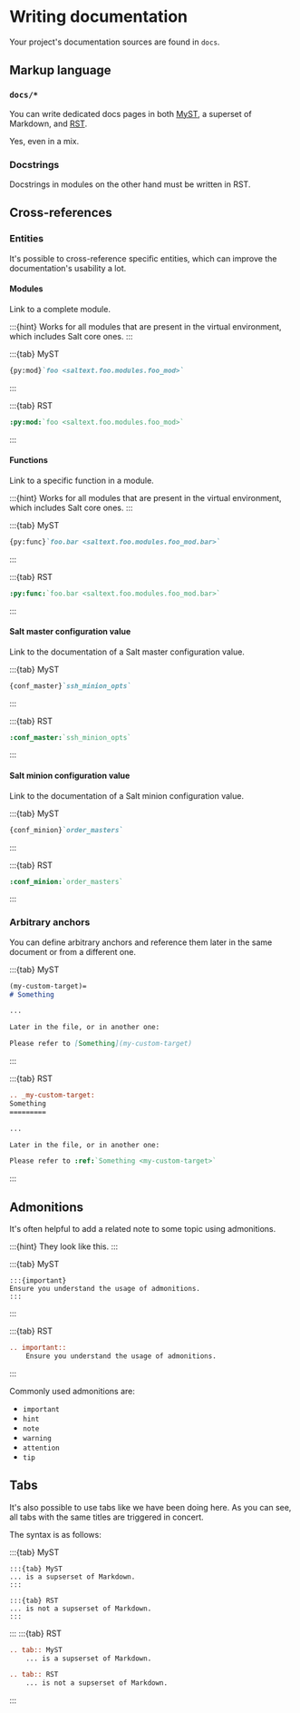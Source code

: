 # Writing documentation
Your project's documentation sources are found in `docs`.

## Markup language

### `docs/*`
You can write dedicated docs pages in both [MyST](https://myst-parser.readthedocs.io/en/stable/syntax/typography.html), a superset of Markdown,
and [RST](https://www.sphinx-doc.org/en/master/usage/restructuredtext/basics.html).

Yes, even in a mix.

### Docstrings
Docstrings in modules on the other hand must be written in RST.

## Cross-references
### Entities
It's possible to cross-reference specific entities, which can improve the documentation's usability a lot.

#### Modules
Link to a complete module.

:::{hint}
Works for all modules that are present in the virtual environment, which includes Salt core ones.
:::

:::{tab} MyST
```md
{py:mod}`foo <saltext.foo.modules.foo_mod>`
```
:::

:::{tab} RST
```rst
:py:mod:`foo <saltext.foo.modules.foo_mod>`
```
:::

#### Functions
Link to a specific function in a module.

:::{hint}
Works for all modules that are present in the virtual environment, which includes Salt core ones.
:::

:::{tab} MyST
```md
{py:func}`foo.bar <saltext.foo.modules.foo_mod.bar>`
```
:::

:::{tab} RST
```rst
:py:func:`foo.bar <saltext.foo.modules.foo_mod.bar>`
```
:::

#### Salt master configuration value
Link to the documentation of a Salt master configuration value.

:::{tab} MyST
```md
{conf_master}`ssh_minion_opts`
```
:::

:::{tab} RST
```rst
:conf_master:`ssh_minion_opts`
```
:::

#### Salt minion configuration value
Link to the documentation of a Salt minion configuration value.

:::{tab} MyST
```md
{conf_minion}`order_masters`
```
:::

:::{tab} RST
```rst
:conf_minion:`order_masters`
```
:::

### Arbitrary anchors
You can define arbitrary anchors and reference them later in the same document or from a different one.

:::{tab} MyST
```md
(my-custom-target)=
# Something

...

Later in the file, or in another one:

Please refer to [Something](my-custom-target)
```
:::

:::{tab} RST
```rst
.. _my-custom-target:
Something
=========

...

Later in the file, or in another one:

Please refer to :ref:`Something <my-custom-target>`
```
:::

## Admonitions

It's often helpful to add a related note to some topic using admonitions.

:::{hint}
They look like this.
:::

:::{tab} MyST

    :::{important}
    Ensure you understand the usage of admonitions.
    :::
:::

:::{tab} RST
```rst
.. important::
    Ensure you understand the usage of admonitions.
```
:::

Commonly used admonitions are:

* `important`
* `hint`
* `note`
* `warning`
* `attention`
* `tip`

## Tabs

It's also possible to use tabs like we have been doing here. As you can see, all tabs with the same titles are triggered in concert.

The syntax is as follows:

:::{tab} MyST

    :::{tab} MyST
    ... is a supserset of Markdown.
    :::

    :::{tab} RST
    ... is not a supserset of Markdown.
    :::
:::
:::{tab} RST
```rst
.. tab:: MyST
    ... is a supserset of Markdown.

.. tab:: RST
    ... is not a supserset of Markdown.
```
:::
